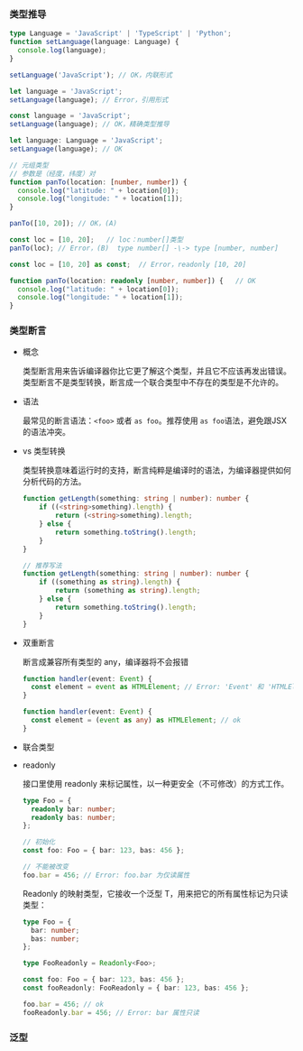 ### 类型推导

  ```ts
  type Language = 'JavaScript' | 'TypeScript' | 'Python'; 
  function setLanguage(language: Language) { 
    console.log(language);
  }

  setLanguage('JavaScript'); // OK，内联形式

  let language = 'JavaScript'; 
  setLanguage(language); // Error，引用形式

  const language = 'JavaScript'; 
  setLanguage(language); // OK，精确类型推导

  let language: Language = 'JavaScript'; 
  setLanguage(language); // OK
  ```

  ```ts
  // 元组类型
  // 参数是（经度，纬度）对
  function panTo(location: [number, number]) {
    console.log("latitude: " + location[0]);
    console.log("longitude: " + location[1]);
  }

  panTo([10, 20]); // OK，(A)

  const loc = [10, 20];   // loc：number[]类型
  panTo(loc); // Error，(B)  type number[] -\-> type [number, number]

  const loc = [10, 20] as const;  // Error，readonly [10, 20]

  function panTo(location: readonly [number, number]) {   // OK 
    console.log("latitude: " + location[0]);
    console.log("longitude: " + location[1]);
  }
  ```

### 类型断言

* 概念

  类型断言用来告诉编译器你比它更了解这个类型，并且它不应该再发出错误。类型断言不是类型转换，断言成一个联合类型中不存在的类型是不允许的。

* 语法

  最常见的断言语法：`<foo>` 或者 `as foo`。推荐使用 `as foo`语法，避免跟JSX的语法冲突。

* vs 类型转换

  类型转换意味着运行时的支持，断言纯粹是编译时的语法，为编译器提供如何分析代码的方法。

  ```ts
  function getLength(something: string | number): number {
      if ((<string>something).length) {
          return (<string>something).length;
      } else {
          return something.toString().length;
      }
  }

  // 推荐写法
  function getLength(something: string | number): number {
      if ((something as string).length) {
          return (something as string).length;
      } else {
          return something.toString().length;
      }
  }
  ```

* 双重断言

  断言成兼容所有类型的 any，编译器将不会报错

  ```ts
  function handler(event: Event) {
    const element = event as HTMLElement; // Error: 'Event' 和 'HTMLElement' 中的任何一个都不能赋值给另外一个
  }

  function handler(event: Event) {
    const element = (event as any) as HTMLElement; // ok
  }
  ```

* 联合类型


* readonly

  接口里使用 readonly 来标记属性，以一种更安全（不可修改）的方式工作。

  ```ts
  type Foo = {
    readonly bar: number;
    readonly bas: number;
  };

  // 初始化
  const foo: Foo = { bar: 123, bas: 456 };

  // 不能被改变
  foo.bar = 456; // Error: foo.bar 为仅读属性
  ```

  Readonly 的映射类型，它接收一个泛型 T，用来把它的所有属性标记为只读类型：

  ```ts
  type Foo = {
    bar: number;
    bas: number;
  };

  type FooReadonly = Readonly<Foo>;

  const foo: Foo = { bar: 123, bas: 456 };
  const fooReadonly: FooReadonly = { bar: 123, bas: 456 };

  foo.bar = 456; // ok
  fooReadonly.bar = 456; // Error: bar 属性只读
  ```


### 泛型